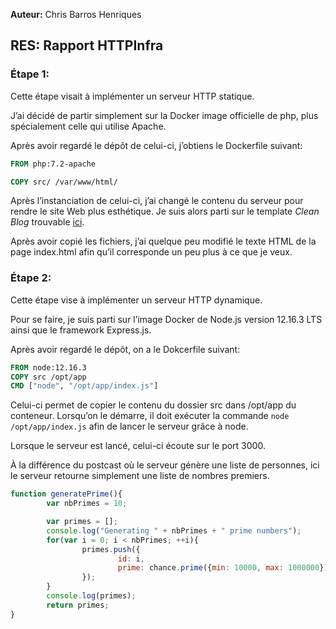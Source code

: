 **Auteur:** Chris Barros Henriques



## RES: Rapport HTTPInfra





### Étape 1:

Cette étape visait à implémenter un serveur HTTP statique.

J’ai décidé de partir simplement sur la Docker image officielle de php, plus spécialement celle qui utilise Apache. 

Après avoir regardé le dépôt de celui-ci, j’obtiens le Dockerfile suivant: 

```dockerfile
FROM php:7.2-apache

COPY src/ /var/www/html/
```



Après l’instanciation de celui-ci, j’ai changé le contenu du serveur pour rendre le site Web plus esthétique. Je suis alors parti sur le template *Clean Blog* trouvable [ici](https://startbootstrap.com/themes/clean-blog/). 

Après avoir copié les fichiers, j’ai quelque peu modifié le texte HTML de la page index.html afin qu’il corresponde un peu plus à ce que je veux.





### Étape 2:

Cette étape vise à implémenter un serveur HTTP dynamique.

Pour se faire, je suis parti sur l’image Docker de Node.js version 12.16.3 LTS ainsi que le framework Express.js. 

Après avoir regardé le dépôt, on a le Dokcerfile suivant:

```dockerfile
FROM node:12.16.3
COPY src /opt/app
CMD ["node", "/opt/app/index.js"]
```

Celui-ci permet de copier le contenu du dossier src dans /opt/app du conteneur. Lorsqu’on le démarre, il doit exécuter la commande `node /opt/app/index.js` afin de lancer le serveur grâce à node.



Lorsque le serveur est lancé, celui-ci écoute sur le port 3000.

À la différence du postcast où le serveur génère une liste de personnes, ici le serveur retourne simplement une liste de nombres premiers.   

```js
function generatePrime(){
        var nbPrimes = 10;

        var primes = [];
        console.log("Generating " + nbPrimes + " prime numbers");
        for(var i = 0; i < nbPrimes; ++i){
                primes.push({
                        id: i,
                        prime: chance.prime({min: 10000, max: 1000000})
                });
        }
        console.log(primes);
        return primes;
}
```



